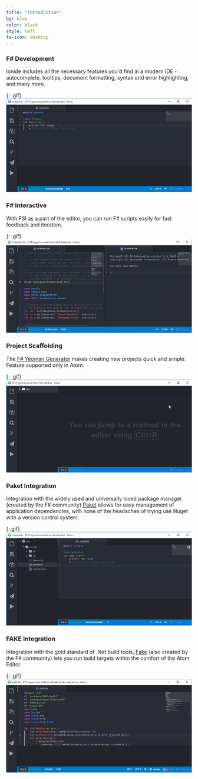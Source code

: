 ```yaml
---
title: "Introduction"
bg: blue
color: black
style: left
fa-icon: desktop
---
```


### F&#35; Development

Ionide includes all the necessary features you'd find in a modern IDE - autocomplete, tooltips, document formatting, syntax and error highlighting, and many more.

{: .gif}
<img class="scale-with-grid" src="/img/fsharp.gif" />


### F&#35; Interactive

With FSI as a part of the editor, you can run F# scripts easily for fast feedback and iteration.

{: .gif}
<img class="scale-with-grid" src="/img/fsi.gif" />


### Project Scaffolding

The [F# Yeoman Generator](https://www.npmjs.com/package/generator-fsharp) makes creating new projects quick and simple. Feature supported only in Atom.

{: .gif}
<img class="scale-with-grid" src="/img/yeoman.gif" />


### Paket Integration

Integration with the widely used and universally loved package manager (created by the F# community) [Paket](http://fsprojects.github.io/Paket/) allows for easy management of application dependencies, with none of the headaches of trying use Nuget with a version control system.

{:.gif}
<img class="scale-with-grid" src="/img/paket.gif" />


### FAKE Integration

Integration with the gold standard of .Net build tools, [Fake](http://fsharp.github.io/FAKE/) (also created by the F# community) lets you run build targets within the comfort of the Atom Editor.

{: .gif}
<img class="scale-with-grid" src="/img/fake.gif" />
